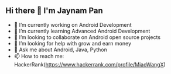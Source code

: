## Hi there 👋 I'm Jaynam Pan

<!--
**JaynamPan/JaynamPan** is a ✨ _special_ ✨ repository because its `README.md` (this file) appears on your GitHub profile.

Here are some ideas to get you started:

- 🔭 I’m currently working on ...
- 🌱 I’m currently learning ...
- 👯 I’m looking to collaborate on ...
- 🤔 I’m looking for help with ...
- 💬 Ask me about ...
- 📫 How to reach me: ...
- 😄 Pronouns: ...
- ⚡ Fun fact: ...
-->
- 🔭 I’m currently working on Android Development 
- 🌱 I’m currently learning Advanced Android Development
- 👯 I’m looking to collaborate on Android open source projects 
- 🤔 I’m looking for help with grow and earn money 
- 💬 Ask me about Android, Java, Python
- 📫 How to reach me: HackerRank(https://www.hackerrank.com/profile/MiaoWangX)
